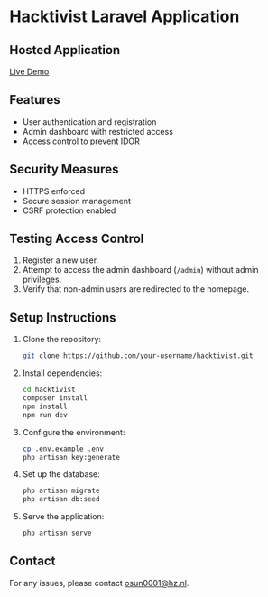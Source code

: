 # Hacktivist Laravel Application

## Hosted Application

[Live Demo](https://your-app-domain.com)

## Features

- User authentication and registration
- Admin dashboard with restricted access
- Access control to prevent IDOR

## Security Measures

- HTTPS enforced
- Secure session management
- CSRF protection enabled

## Testing Access Control

1. Register a new user.
2. Attempt to access the admin dashboard (`/admin`) without admin privileges.
3. Verify that non-admin users are redirected to the homepage.

## Setup Instructions

1. Clone the repository:
    ```bash
    git clone https://github.com/your-username/hacktivist.git
    ```

2. Install dependencies:
    ```bash
    cd hacktivist
    composer install
    npm install
    npm run dev
    ```

3. Configure the environment:
    ```bash
    cp .env.example .env
    php artisan key:generate
    ```

4. Set up the database:
    ```bash
    php artisan migrate
    php artisan db:seed
    ```

5. Serve the application:
    ```bash
    php artisan serve
    ```

## Contact

For any issues, please contact [osun0001@hz.nl](mailto:osun0001@hz.nl).
